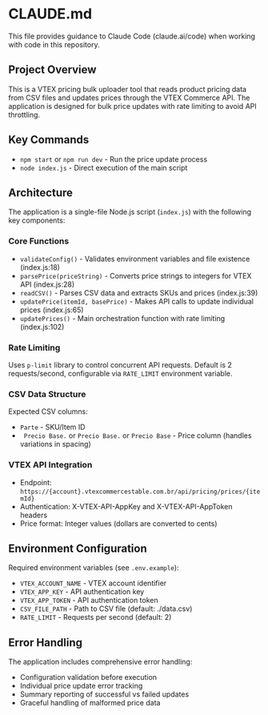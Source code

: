 # CLAUDE.md

This file provides guidance to Claude Code (claude.ai/code) when working with code in this repository.

## Project Overview

This is a VTEX pricing bulk uploader tool that reads product pricing data from CSV files and updates prices through the VTEX Commerce API. The application is designed for bulk price updates with rate limiting to avoid API throttling.

## Key Commands

- `npm start` or `npm run dev` - Run the price update process
- `node index.js` - Direct execution of the main script

## Architecture

The application is a single-file Node.js script (`index.js`) with the following key components:

### Core Functions
- `validateConfig()` - Validates environment variables and file existence (index.js:18)
- `parsePrice(priceString)` - Converts price strings to integers for VTEX API (index.js:28)
- `readCSV()` - Parses CSV data and extracts SKUs and prices (index.js:39)
- `updatePrice(itemId, basePrice)` - Makes API calls to update individual prices (index.js:65)
- `updatePrices()` - Main orchestration function with rate limiting (index.js:102)

### Rate Limiting
Uses `p-limit` library to control concurrent API requests. Default is 2 requests/second, configurable via `RATE_LIMIT` environment variable.

### CSV Data Structure
Expected CSV columns:
- `Parte` - SKU/Item ID
- ` Precio Base.` or `Precio Base.` or `Precio Base` - Price column (handles variations in spacing)

### VTEX API Integration
- Endpoint: `https://{account}.vtexcommercestable.com.br/api/pricing/prices/{itemId}`
- Authentication: X-VTEX-API-AppKey and X-VTEX-API-AppToken headers
- Price format: Integer values (dollars are converted to cents)

## Environment Configuration

Required environment variables (see `.env.example`):
- `VTEX_ACCOUNT_NAME` - VTEX account identifier
- `VTEX_APP_KEY` - API authentication key
- `VTEX_APP_TOKEN` - API authentication token
- `CSV_FILE_PATH` - Path to CSV file (default: ./data.csv)
- `RATE_LIMIT` - Requests per second (default: 2)

## Error Handling

The application includes comprehensive error handling:
- Configuration validation before execution
- Individual price update error tracking
- Summary reporting of successful vs failed updates
- Graceful handling of malformed price data